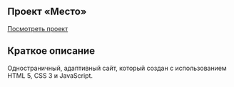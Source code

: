 ## Проект «Место»

[Посмотреть проект](https://wordfes.github.io/mesto-project-ff/)

## Краткое описание
Одностраничный, адаптивный сайт, который создан с использованием HTML 5, CSS 3 и JavaScript. 